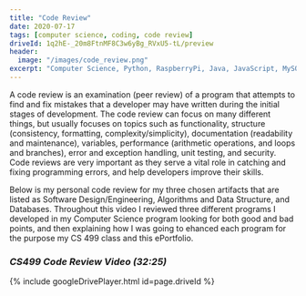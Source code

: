 ```yaml
---
title: "Code Review"
date: 2020-07-17
tags: [computer science, coding, code review]
driveId: 1q2hE-_20m8FtnMF8C3w6yBg_RVxU5-tL/preview
header:
  image: "/images/code_review.png"
excerpt: "Computer Science, Python, RaspberryPi, Java, JavaScript, MySQL"
---
```


A code review is an examination (peer review) of a program that attempts to find and fix mistakes that a developer may have written during the initial stages of development. The code review can focus on many different things, but usually focuses on topics such as  functionality, structure (consistency, formatting, complexity/simplicity), documentation (readability and maintenance), variables, performance (arithmetic operations, and loops and branches), error and exception handling, unit testing, and security. Code reviews are very important as they serve a vital role in catching and fixing programming errors, and help developers improve their skills.

Below is my personal code review for my three chosen artifacts that are listed as Software Design/Engineering, Algorithms and Data Structure, and Databases. Throughout this video I reviewed three different programs I developed in my Computer Science program looking for both good and bad points, and then explaining how I was going to ehanced each program for the purpose my CS 499 class and this ePortfolio.

### *CS499 Code Review Video (32:25)*

{% include googleDrivePlayer.html id=page.driveId %}
